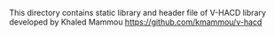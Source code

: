 This directory contains static library and header file of V-HACD library developed by Khaled Mammou https://github.com/kmammou/v-hacd